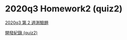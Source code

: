 # 2020q3 Homework2 (quiz2)

[2020q3 第 2 週測驗題](https://hackmd.io/@sysprog/2020-quiz2)

[開發紀錄 (quiz2)](https://hackmd.io/@Holy/2020q3_Homework2_quiz2)
